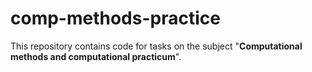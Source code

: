 # comp-methods-practice
This repository contains code for tasks on the subject "**Computational methods and computational practicum**".
